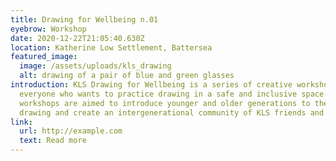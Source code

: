 ```yaml
---
title: Drawing for Wellbeing n.01
eyebrow: Workshop
date: 2020-12-22T21:05:40.630Z
location: Katherine Low Settlement, Battersea
featured_image:
  image: /assets/uploads/kls_drawing
  alt: drawing of a pair of blue and green glasses
introduction: KLS Drawing for Wellbeing is a series of creative workshops for
  everyone who wants to practice drawing in a safe and inclusive space. The
  workshops are aimed to introduce younger and older generations to the art of
  drawing and create an intergenerational community of KLS friends and artists.
link:
  url: http://example.com
  text: Read more
---
```


